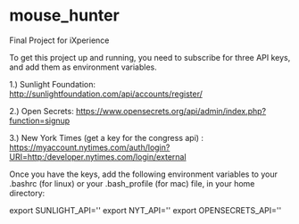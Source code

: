 mouse_hunter
============
Final Project for iXperience

To get this project up and running, you need to subscribe for three API keys, and add them as environment variables.

1.) Sunlight Foundation: http://sunlightfoundation.com/api/accounts/register/

2.) Open Secrets: https://www.opensecrets.org/api/admin/index.php?function=signup

3.) New York Times (get a key for the congress api) : https://myaccount.nytimes.com/auth/login?URI=http:/developer.nytimes.com/login/external

Once you have the keys, add the following environment variables to your .bashrc (for linux) or your .bash_profile (for mac) file, in your home directory:

export SUNLIGHT_API='<key>'
export NYT_API='<key>'
export OPENSECRETS_API='<key>'
